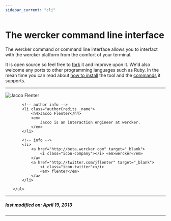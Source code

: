 ```yaml
---
sidebar_current: "cli"
---
```


# The wercker command line interface

The wercker command or command line interface allows you to interfact with the wercker platform from the comfort of your terminal.

It is open source so feel free to [fork](https://github.com/wercker/wercker-cli) it and improve upon it. We'd also welcome any ports to other programming languages such as Ruby. In the mean time you can read about [how to install](/articles/cli/installation.html) the tool and the [commands](/articles/cli/commands.html) it supports.

-------

<div class="authorCredits">
    <span class="profile-picture">
        <img src="https://secure.gravatar.com/avatar/7d9ef3d3f6911e6e4f9c51f6d99c48f8?d=identicon&s=192" alt="Jacco Flenter"/>
    </span>
    <ul class="authorCredits">

        <!-- author info -->
        <li class="authorCredits__name">
            <h4>Jacco Flenter</h4>
            <em>
                Jacco is an interaction engineer at wercker.
            </em>
        </li>

        <!-- info -->
        <li>
            <a href="http://beta.wercker.com" target="_blank">
                <i class="icon-company"></i> <em>wercker</em>
            </a>
            <a href="http://twitter.com/jflenter" target="_blank">
                <i class="icon-twitter"></i>
                <em> flenter</em>
            </a>
        </li>

    </ul>
</div>

-------
##### last modified on: April 19, 2013
-------